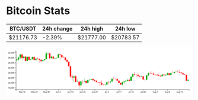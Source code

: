 # Bitcoin Stats

BTC/USDT|24h change|24h high|24h low|
|---|---|---|---|
|$21176.73|-2.39%|$21777.00|$20783.57|

<img src="./chart.svg">
